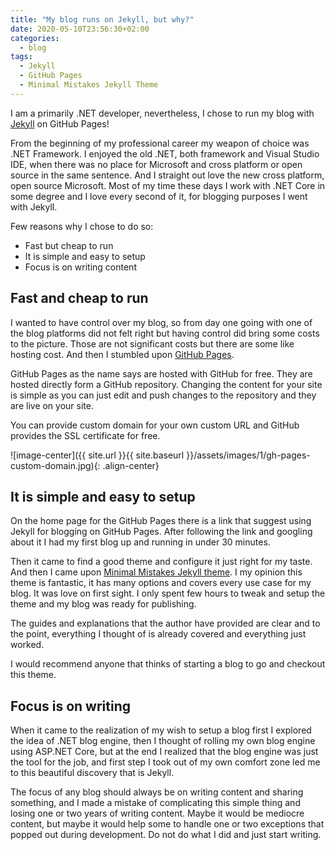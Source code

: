```yaml
---
title: "My blog runs on Jekyll, but why?"
date: 2020-05-10T23:56:30+02:00
categories:
  - blog
tags:
  - Jekyll
  - GitHub Pages
  - Minimal Mistakes Jekyll Theme
---
```


I am a primarily .NET developer, nevertheless, I chose to run my blog with [Jekyll][jekyll-docs] on GitHub Pages!

From the beginning of my professional career my weapon of choice was .NET Framework. I enjoyed the old .NET, both framework and Visual Studio IDE, when there was no place for Microsoft and cross platform or open source in the same sentence. And I straight out love the new cross platform, open source Microsoft. Most of my time these days I work with .NET Core in some degree and I love every second of it, for blogging purposes I went with Jekyll.

Few reasons why I chose to do so:
- Fast but cheap to run
- It is simple and easy to setup
- Focus is on writing content

## Fast and cheap to run

I wanted to have control over my blog, so from day one going with one of the blog platforms did not felt right but having control did bring some costs to the picture. Those are not significant costs but there are some like hosting cost. And then I stumbled upon  [GitHub Pages][gh-pages].

GitHub Pages as the name says are hosted with GitHub for free. They are hosted directly form a GitHub repository. Changing the content for your site is simple as you can just edit and push changes to the repository and they are live on your site.

You can provide custom domain for your own custom URL and GitHub provides the SSL certificate for free.

![image-center]({{ site.url }}{{ site.baseurl }}/assets/images/1/gh-pages-custom-domain.jpg){: .align-center}

## It is simple and easy to setup

On the home page for the GitHub Pages there is a link that suggest using Jekyll for blogging on GitHub Pages. After following the link and googling about it I had my first blog up and running in under 30 minutes.

Then it came to find a good theme and configure it just right for my taste. And then I came upon [Minimal Mistakes Jekyll theme][mm]. I my opinion this theme is fantastic, it has many options and covers every use case for my blog. It was love on first sight. I only spent few hours to tweak and setup the theme and my blog was ready for publishing.

The guides and explanations that the author have provided are clear and to the point, everything I thought of is already covered and everything just worked.

I would recommend anyone that thinks of starting a blog to go and checkout this theme.

## Focus is on writing
When it came to the realization of my wish to setup a blog first I explored the idea of .NET blog engine, then I thought of rolling my own blog engine using ASP.NET Core, but at the end I realized that the blog engine was just the tool for the job, and first step I took out of my own comfort zone led me to this beautiful discovery that is Jekyll.

The focus of any blog should always be on writing content and sharing something, and I made a mistake of complicating this simple thing and losing one or two years of writing content. Maybe it would be mediocre content, but maybe it would help some to handle one or two exceptions that popped out during development.  Do not do what I did and just start writing.  

[jekyll-docs]: https://jekyllrb.com/docs/home
[gh-pages]:   https://pages.github.com/
[mm]: https://mmistakes.github.io/minimal-mistakes/
